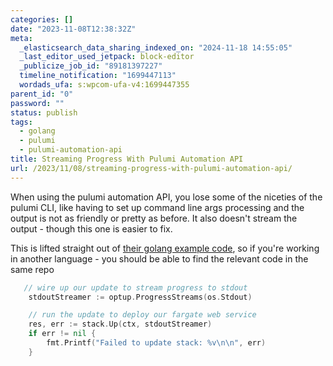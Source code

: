 ```yaml
---
categories: []
date: "2023-11-08T12:38:32Z"
meta:
  _elasticsearch_data_sharing_indexed_on: "2024-11-18 14:55:05"
  _last_editor_used_jetpack: block-editor
  _publicize_job_id: "89181397227"
  timeline_notification: "1699447113"
  wordads_ufa: s:wpcom-ufa-v4:1699447355
parent_id: "0"
password: ""
status: publish
tags:
  - golang
  - pulumi
  - pulumi-automation-api
title: Streaming Progress With Pulumi Automation API
url: /2023/11/08/streaming-progress-with-pulumi-automation-api/
---
```


When using the pulumi automation API, you lose some of the niceties of the
pulumi CLI, like having to set up command line args processing and the output is
not as friendly or pretty as before. It also doesn\'t stream the output - though
this one is easier to fix.

This is lifted straight out of
[their golang example code](https://github.com/pulumi/automation-api-examples/blob/3114b754ea84ebd0cc1e1b67f128df75795bd4c3/go/local_program/automation/main.go#L74C2-L82C3),
so if you\'re working in another language - you should be able to find the
relevant code in the same repo

```go
   // wire up our update to stream progress to stdout
    stdoutStreamer := optup.ProgressStreams(os.Stdout)

    // run the update to deploy our fargate web service
    res, err := stack.Up(ctx, stdoutStreamer)
    if err != nil {
        fmt.Printf("Failed to update stack: %v\n\n", err)
    }
```
